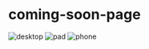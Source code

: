 # coming-soon-page

![desktop](https://github.com/francoistm/comming-soon-page/blob/main/prev_desktop.png)
![pad](https://github.com/francoistm/comming-soon-page/blob/main/prev_pad.png)
![phone](https://github.com/francoistm/comming-soon-page/blob/main/prev_phone.png)
